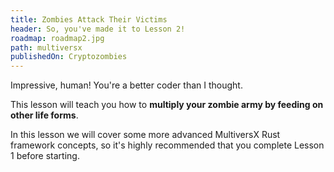 ```yaml
---
title: Zombies Attack Their Victims
header: So, you've made it to Lesson 2!
roadmap: roadmap2.jpg
path: multiversx
publishedOn: Cryptozombies
---
```


Impressive, human! You're a better coder than I thought.

This lesson will teach you how to **multiply your zombie army by feeding on other life forms**.

In this lesson we will cover some more advanced MultiversX Rust framework concepts, so it's highly
recommended that you complete Lesson 1 before starting.
